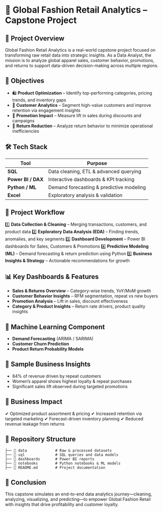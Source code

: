 # 🧵 Global Fashion Retail Analytics – Capstone Project

## 📌 Project Overview

Global Fashion Retail Analytics is a real-world capstone project focused on transforming raw retail data into strategic insights. As a Data Analyst, the mission is to analyze global apparel sales, customer behavior, promotions, and returns to support data-driven decision-making across multiple regions.

## 🎯 Objectives

* 🛍️ **Product Optimization** – Identify top-performing categories, pricing trends, and inventory gaps
* 👗 **Customer Analytics** – Segment high-value customers and improve retention via engagement insights
* 💸 **Promotion Impact** – Measure lift in sales during discounts and campaigns
* 🔄 **Return Reduction** – Analyze return behavior to minimize operational inefficiencies

## 🛠 Tech Stack

| Tool               | Purpose                                  |
| ------------------ | ---------------------------------------- |
| **SQL**            | Data cleaning, ETL & advanced querying   |
| **Power BI / DAX** | Interactive dashboards & KPI tracking    |
| **Python / ML**    | Demand forecasting & predictive modeling |
| **Excel**          | Exploratory analysis & validation        |

## 📂 Project Workflow

1️⃣ **Data Collection & Cleaning** – Merging transactions, customers, and product data
2️⃣ **Exploratory Data Analysis (EDA)** – Finding trends, anomalies, and key segments
3️⃣ **Dashboard Development** – Power BI dashboards for Sales, Customers & Promotions
4️⃣ **Predictive Modeling (ML)** – Demand forecasting & return prediction using Python
5️⃣ **Business Insights & Strategy** – Actionable recommendations for growth

## 📊 Key Dashboards & Features

* **Sales & Returns Overview** – Category-wise trends, YoY/MoM growth
* **Customer Behavior Insights** – RFM segmentation, repeat vs new buyers
* **Promotion Analysis** – Lift in sales, discount effectiveness
* **Category & Product Insights** – Return rate drivers, product quality insights

## 🤖 Machine Learning Component

* **Demand Forecasting** (ARIMA / SARIMA)
* **Customer Churn Prediction**
* **Product Return Probability Models**

## 🧪 Sample Business Insights

* 84% of revenue driven by repeat customers
* Women’s apparel shows highest loyalty & repeat purchases
* Significant sales lift observed during targeted promotions

## 🚀 Business Impact

✔ Optimized product assortment & pricing
✔ Increased retention via targeted marketing
✔ Forecast-driven inventory planning
✔ Reduced revenue leakage from returns

## 📁 Repository Structure

```
├── 📂 data             # Raw & processed datasets
├── 📂 sql              # SQL queries and data models
├── 📂 dashboards       # Power BI reports
├── 📂 notebooks        # Python notebooks & ML models
├── 📄 README.md        # Project documentation
```

## 🏁 Conclusion

This capstone simulates an end-to-end data analytics journey—cleaning, analyzing, visualizing, and predicting—to empower Global Fashion Retail with insights that drive profitability and customer loyalty.
